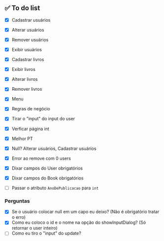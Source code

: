 ## ✅ To do list
- [X] Cadastrar usuários
- [X] Alterar usuários
- [X] Remover usuários
- [X] Exibir usuários

- [X] Cadastrar livros
- [X] Exibir livros
- [X] Alterar livros
- [X] Remover livros

- [x] Menu
- [x] Regras de negócio
- [x] Tirar o "input" do input do user
- [x] Verficar página int
- [x] Melhor PT

- [X] Null? Alterar usuários, Cadastrar usuários
- [X] Error ao remove com 0 users

- [X] Dixar campos do User obrigatórios
- [X] Dixar campos do Book obrigatórios
- [ ] Passar o atributo `AnoDePublicacao` para `int`

### Perguntas
- [x] Se o usuário colocar null em um capo eu deixo? (Não é obrigatório tratar o erro)
- [x] Como eu coloco o id e o nome na opção do showInputDialog? (Só retornar o user inteiro)
- [ ] Como eu tiro o "input" do update?